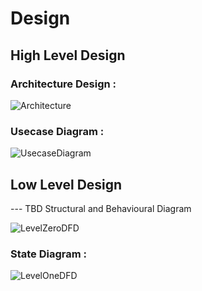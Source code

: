 # Design

## High Level Design 
### Architecture Design :


![Architecture](https://github.com/Anvithagreddy/Project_ltts/blob/master/Mini_Project/2_Design/arch.png)

### Usecase Diagram :


![UsecaseDiagram](https://github.com/Anvithagreddy/Project_ltts/blob/master/Mini_Project/2_Design/usecase.png)


## Low Level Design 

--- TBD Structural and Behavioural Diagram


![LevelZeroDFD](https://github.com/Anvithagreddy/Project_ltts/blob/master/Mini_Project/2_Design/DFD0.png)

### State Diagram :


![LevelOneDFD](https://github.com/Anvithagreddy/Project_ltts/blob/master/Mini_Project/2_Design/DFD1.png)
